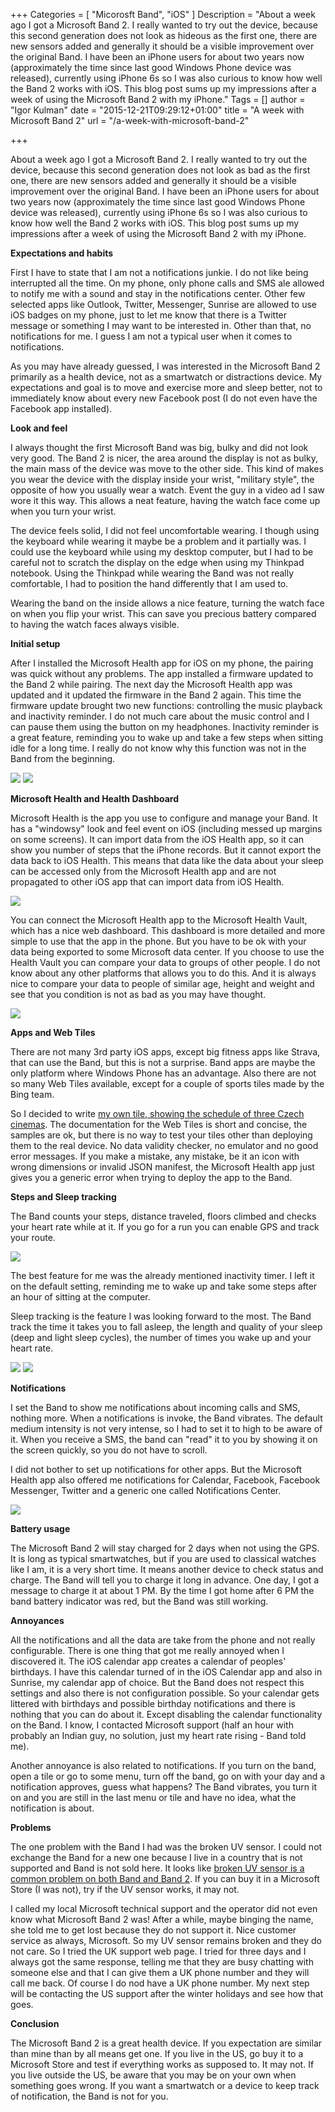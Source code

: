 +++
Categories = [ "Micorosft Band", "iOS" ]
Description = "About a week ago I got a Microsoft Band 2. I really wanted to try out the device, because this second generation does not look as hideous as the first one, there are new sensors added and generally it should be a visible improvement over the original Band. I have been an iPhone users for about two years now (approximately the time since last good Windows Phone device was released), currently using iPhone 6s so I was also curious to know how well the Band 2 works with iOS. This blog post sums up my impressions after a week of using the Microsoft Band 2 with my iPhone."
Tags = []
author = "Igor Kulman"
date = "2015-12-21T09:29:12+01:00"
title = "A week with Microsoft Band 2"
url = "/a-week-with-microsoft-band-2"

+++

About a week ago I got a Microsoft Band 2. I really wanted to try out the device, because this second generation does not look as bad as the first one, there are new sensors added and generally it should be a visible improvement over the original Band. I have been an iPhone users for about two years now (approximately the time since last good Windows Phone device was released), currently using iPhone 6s so I was also curious to know how well the Band 2 works with iOS. This blog post sums up my impressions after a week of using the Microsoft Band 2 with my iPhone.

**Expectations and habits**

First I have to state that I am not a notifications junkie. I do not like being interrupted all the time. On my phone, only phone calls and SMS ale allowed to notify me with a sound and stay in the notifications center. Other few selected apps like Outlook, Twitter, Messenger, Sunrise are allowed to use iOS badges on my phone, just to let me know that there is a Twitter message or something I may want to be interested in. Other than that, no notifications for me. I guess I am not a typical user when it comes to notifications.

As you may have already guessed, I was interested in the Microsoft Band 2 primarily as a health device, not as a smartwatch or distractions device. My expectations and goal is to move and exercise more and sleep better, not to immediately know about every new Facebook post (I do not even have the Facebook app installed).

<!--more-->

**Look and feel**

I always thought the first Microsoft Band was big, bulky and did not look very good. The Band 2 is nicer, the area around the display is not as bulky, the main mass of the device was move to the other side. This kind of makes you wear the device with the display inside your wrist, "military style", the opposite of how you usually wear a watch. Event the guy in a video ad I saw wore it this way. This allows a neat feature, having the watch face come up when you turn your wrist.

The device feels solid, I did not feel uncomfortable wearing. I though using the keyboard while wearing it maybe be a problem and it partially was. I could use the keyboard while using my desktop computer, but I had to be careful not to scratch the display on the edge when using my Thinkpad notebook. Using the Thinkpad while wearing the Band was not really comfortable, I had to position the hand differently that I am used to.

Wearing the band on the inside allows a nice feature, turning the watch face on when you flip your wrist. This can save you precious battery compared to having the watch faces always visible. 

**Initial setup**

After I installed the Microsoft Health app for iOS on my phone, the pairing was quick without any problems. The app installed a firmware updated to the Band 2 while pairing. The next day the Microsoft Health app was updated and it updated the firmware in the Band 2 again. This time  the firmware update brought two new functions: controlling the music playback and inactivity reminder. I do not much care about the music control and I can pause them using the button on my headphones. Inactivity reminder is a great feature, reminding you to wake up and take a few steps when sitting idle for a long time. I really do not know why this function was not in the Band from the beginning. 

<img src="/images/BandSetup.png" style="max-width:400px" />
<img src="/images/BandUI2.png" style="max-width:400px" />

**Microsoft Health and Health Dashboard**

Microsoft Health is the app you use to configure and manage your Band. It has a "windowsy" look and feel event on iOS (including messed up margins on some screens). It can import data from the iOS Health app, so it can show you number of steps that the iPhone records. But it cannot export the data back to iOS Health. This means that data like the data about your sleep can be accessed only from the Microsoft Health app and are not propagated to other iOS app that can import data from iOS Health. 

<img src="/images/BandDashboard1.png" style="max-width:800px" />

You can connect the Microsoft Health app to the Microsoft Health Vault, which has a nice web dashboard. This dashboard is more detailed and more simple to use that the app in the phone. But you have to be ok with your data being exported to some Microsoft data center. If you choose to use the Health Vault you can compare your data to groups of other people. I do not know about any other platforms that allows you to do this. And it is always nice to compare your data to people of similar age, height and weight and see that you condition is not as bad as you may have thought. 

<img src="/images/BandDashboard2.png" style="max-width:800px" />

**Apps and Web Tiles**

There are not many 3rd party iOS apps, except big fitness apps like Strava, that can use the Band, but this is not a surprise. Band apps are maybe the only platform where Windows Phone has an advantage. Also there are not so many Web Tiles available, except for a couple of sports tiles made by the Bing team. 

So I decided to write [my own tile, showing the schedule of three Czech cinemas](mshealth-webtile://?action=download-manifest&url=https://dl.dropboxusercontent.com/u/73642/kinoklub.webtile). The documentation for the Web Tiles is short and concise, the samples are ok, but there is no way to test your tiles other than deploying them to the real device. No data validity checker, no emulator and no good error messages. If you make a mistake, any mistake, be it an icon with wrong dimensions or invalid JSON manifest, the Microsoft Health app just gives you a generic error when trying to deploy the app to the Band.

**Steps and Sleep tracking**

The Band counts your steps, distance traveled, floors climbed and checks your heart rate while at it. If you go for a run you can enable GPS and track your route.

<img src="/images/BandSteps.png" style="max-width:400px" />

The best feature for me was the already mentioned inactivity timer. I left it on the default setting, reminding me to wake up and take some steps after an hour of sitting at the computer. 

Sleep tracking is the feature I was looking forward to the most. The Band track the time it takes you to fall asleep, the length and quality of your sleep (deep and light sleep cycles), the number of times you wake up and your heart rate.

<img src="/images/BandSleep1.png" style="max-width:400px" />
<img src="/images/BandSleep2.png" style="max-width:400px" />

**Notifications**

I set the Band to show me notifications about incoming calls and SMS, nothing more. When a notifications is invoke, the Band vibrates. The default medium intensity is not very intense, so I had to set it to high to be aware of it. When you receive a SMS, the band can "read" it to you by showing it on the screen quickly, so you do not have to scroll. 

I did not bother to set up notifications for other apps. But the Microsoft Health app also offered me notifications for Calendar, Facebook, Facebook Messenger, Twitter and a generic one called Notifications Center. 

<img src="/images/BandUI1.png" style="max-width:400px" />


**Battery usage**

The Microsoft Band 2 will stay charged for 2 days when not using the GPS. It is long as typical smartwatches, but if you are used to classical watches like I am, it is a very short time. It means another device to check status and charge. The Band will tell you to charge it long in advance. One day, I got a message to charge it at about 1 PM. By the time I got home after 6 PM the band battery indicator was red, but the Band was still working. 

**Annoyances**

All the notifications and all the data are take from the phone and not really configurable. There is one thing that got me really annoyed when I discovered it. The iOS calendar app creates a calendar of peoples' birthdays. I have this calendar turned of in the iOS Calendar app and also in Sunrise, my calendar app of choice. But the Band does not respect this settings and also there is not configuration possible. So your calendar gets littered with birthdays and possible birthday notifications and there is nothing that you can do about it. Except disabling the calendar functionality on the Band. I know, I contacted Microsoft support (half an hour with probably an Indian guy, no solution, just my heart rate rising - Band told me).

Another annoyance is also related to notifications. If you turn on the band, open a tile or go to some menu, turn off the band, go on with your day and a notification approves, guess what happens? The Band vibrates, you turn it on and you are still in the last menu or tile and have no idea, what the notification is about. 

**Problems**

The one problem with the Band I had was the broken UV sensor. I could not exchange the Band for a new one because I live in a country that is not supported and Band is not sold here. It looks like [broken UV sensor is a common problem on both Band and Band 2](https://answers.microsoft.com/en-us/band/forum/msband-band_hardware/microsoft-band-uv-sensor-does-not-seem-to-work/97a7c92c-f135-48cd-8945-3781434d309c). If you can buy it in a Microsoft Store (I was not), try if the UV sensor works, it may not.

I called my local Microsoft technical support and the operator did not even know what Microsoft Band 2 was! After a while, maybe binging the name, she told me to get lost because they do not support it. Nice customer service as always, Microsoft. So my UV sensor remains broken and they do not care. So I tried the UK support web page. I tried for three days and I always got the same response, telling me that they are busy chatting with someone else and that I can give them a UK phone number and they will call me back. Of course I do nod have a UK phone number. My next step will be contacting the US support after the winter holidays and see how that goes.

**Conclusion**

The Microsoft Band 2 is a great health device. If you expectation are similar than mine than by all means get one. If you live in the US, go buy it to a Microsoft Store and test if everything works as supposed to. It may not. If you live outside the US, be aware that you may be on your own when something goes wrong. If you want a smartwatch or a device to keep track of notification, the Band is not for you. 
